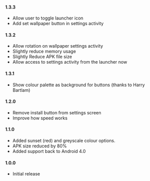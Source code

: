 #### 1.3.3

- Allow user to toggle launcher icon
- Add set wallpaper button in settings activity

#### 1.3.2

- Allow rotation on wallpaper settings activity
- Slightly reduce memory usage
- Slightly Reduce APK file size
- Allow access to settings activity from the launcher now

#### 1.3.1

- Show colour palette as background for buttons (thanks to Harry Bartlam)

#### 1.2.0

- Remove install button from settings screen
- Improve how speed works

#### 1.1.0

- Added sunset (red) and greyscale colour options.
- APK size reduced by 80%
- Added support back to Android 4.0

#### 1.0.0

- Initial release